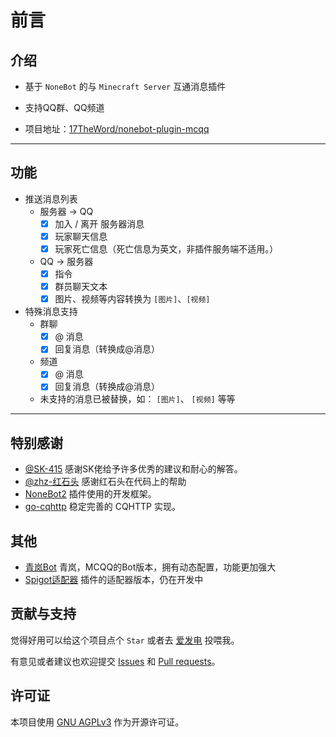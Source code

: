 # 前言

## 介绍

- 基于 `NoneBot` 的与 `Minecraft Server` 互通消息插件

- 支持QQ群、QQ频道

- 项目地址：[17TheWord/nonebot-plugin-mcqq](https://github.com/17TheWord/nonebot-plugin-mcqq)

---

## 功能

- 推送消息列表
    - 服务器 -> QQ
        - [x] 加入 / 离开 服务器消息
        - [x] 玩家聊天信息
        - [x] 玩家死亡信息（死亡信息为英文，非插件服务端不适用。）
    - QQ -> 服务器
        - [x] 指令
        - [x] 群员聊天文本
        - [x] 图片、视频等内容转换为 `[图片]`、`[视频]`

- 特殊消息支持
    - 群聊
        - [x] @ 消息
        - [x] 回复消息（转换成@消息）
    - 频道
        - [x] @ 消息
        - [x] 回复消息（转换成@消息）
    - 未支持的消息已被替换，如： `[图片]`、 `[视频]` 等等

---

## 特别感谢

- [@SK-415](https://github.com/SK-415) 感谢SK佬给予许多优秀的建议和耐心的解答。
- [@zhz-红石头](https://github.com/zhzhongshi) 感谢红石头在代码上的帮助
- [NoneBot2](https://github.com/nonebot/nonebot2) 插件使用的开发框架。
- [go-cqhttp](https://github.com/Mrs4s/go-cqhttp) 稳定完善的 CQHTTP 实现。

## 其他

- [青岚Bot](https://github.com/17TheWord/qinglan_bot) 青岚，MCQQ的Bot版本，拥有动态配置，功能更加强大
- [Spigot适配器](https://github.com/17TheWord/nonebot-adapter-spigot) 插件的适配器版本，仍在开发中

## 贡献与支持

觉得好用可以给这个项目点个 `Star` 或者去 [爱发电](https://afdian.net/a/17TheWord) 投喂我。

有意见或者建议也欢迎提交 [Issues](https://github.com/17TheWord/nonebot-plugin-mcqq/issues)
和 [Pull requests](https://github.com/17TheWord/nonebot-plugin-mcqq/pulls)。

## 许可证

本项目使用 [GNU AGPLv3](https://choosealicense.com/licenses/agpl-3.0/) 作为开源许可证。
